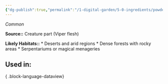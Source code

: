 ```yaml
---
{"dg-publish":true,"permalink":"/1-digital-garden/5-0-ingredients/powdered-vipers-flesh/","tags":["ingredient","common"]}
---
```


*Common*

**Source::** Creature part (Viper flesh)

**Likely Habitats::** * Deserts and arid regions * Dense forests with rocky areas * Serpentariums or magical menageries

## Used in:


{ .block-language-dataview}

